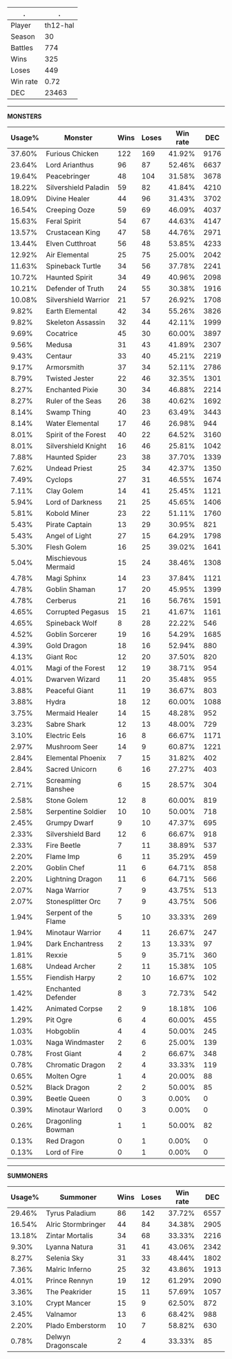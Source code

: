 .|.
|-|-
Player|th12-hal
Season|30
Battles|774
Wins|325
Loses|449
Win rate|0.72
DEC|23463

---
**MONSTERS**

Usage%|Monster|Wins|Loses|Win rate|DEC|
-|-|-|-|-|-|
37.60%|Furious Chicken|122|169|41.92%|9176|
23.64%|Lord Arianthus|96|87|52.46%|6637|
19.64%|Peacebringer|48|104|31.58%|3678|
18.22%|Silvershield Paladin|59|82|41.84%|4210|
18.09%|Divine Healer|44|96|31.43%|3702|
16.54%|Creeping Ooze|59|69|46.09%|4037|
15.63%|Feral Spirit|54|67|44.63%|4147|
13.57%|Crustacean King|47|58|44.76%|2971|
13.44%|Elven Cutthroat|56|48|53.85%|4233|
12.92%|Air Elemental|25|75|25.00%|2042|
11.63%|Spineback Turtle|34|56|37.78%|2241|
10.72%|Haunted Spirit|34|49|40.96%|2098|
10.21%|Defender of Truth|24|55|30.38%|1916|
10.08%|Silvershield Warrior|21|57|26.92%|1708|
9.82%|Earth Elemental|42|34|55.26%|3826|
9.82%|Skeleton Assassin|32|44|42.11%|1999|
9.69%|Cocatrice|45|30|60.00%|3897|
9.56%|Medusa|31|43|41.89%|2307|
9.43%|Centaur|33|40|45.21%|2219|
9.17%|Armorsmith|37|34|52.11%|2786|
8.79%|Twisted Jester|22|46|32.35%|1301|
8.27%|Enchanted Pixie|30|34|46.88%|2214|
8.27%|Ruler of the Seas|26|38|40.62%|1692|
8.14%|Swamp Thing|40|23|63.49%|3443|
8.14%|Water Elemental|17|46|26.98%|944|
8.01%|Spirit of the Forest|40|22|64.52%|3160|
8.01%|Silvershield Knight|16|46|25.81%|1042|
7.88%|Haunted Spider|23|38|37.70%|1339|
7.62%|Undead Priest|25|34|42.37%|1350|
7.49%|Cyclops|27|31|46.55%|1674|
7.11%|Clay Golem|14|41|25.45%|1121|
5.94%|Lord of Darkness|21|25|45.65%|1406|
5.81%|Kobold Miner|23|22|51.11%|1760|
5.43%|Pirate Captain|13|29|30.95%|821|
5.43%|Angel of Light|27|15|64.29%|1798|
5.30%|Flesh Golem|16|25|39.02%|1641|
5.04%|Mischievous Mermaid|15|24|38.46%|1308|
4.78%|Magi Sphinx|14|23|37.84%|1121|
4.78%|Goblin Shaman|17|20|45.95%|1399|
4.78%|Cerberus|21|16|56.76%|1591|
4.65%|Corrupted Pegasus|15|21|41.67%|1161|
4.65%|Spineback Wolf|8|28|22.22%|546|
4.52%|Goblin Sorcerer|19|16|54.29%|1685|
4.39%|Gold Dragon|18|16|52.94%|880|
4.13%|Giant Roc|12|20|37.50%|820|
4.01%|Magi of the Forest|12|19|38.71%|954|
4.01%|Dwarven Wizard|11|20|35.48%|955|
3.88%|Peaceful Giant|11|19|36.67%|803|
3.88%|Hydra|18|12|60.00%|1088|
3.75%|Mermaid Healer|14|15|48.28%|952|
3.23%|Sabre Shark|12|13|48.00%|729|
3.10%|Electric Eels|16|8|66.67%|1171|
2.97%|Mushroom Seer|14|9|60.87%|1221|
2.84%|Elemental Phoenix|7|15|31.82%|402|
2.84%|Sacred Unicorn|6|16|27.27%|403|
2.71%|Screaming Banshee|6|15|28.57%|304|
2.58%|Stone Golem|12|8|60.00%|819|
2.58%|Serpentine Soldier|10|10|50.00%|718|
2.45%|Grumpy Dwarf|9|10|47.37%|695|
2.33%|Silvershield Bard|12|6|66.67%|918|
2.33%|Fire Beetle|7|11|38.89%|537|
2.20%|Flame Imp|6|11|35.29%|459|
2.20%|Goblin Chef|11|6|64.71%|858|
2.20%|Lightning Dragon|11|6|64.71%|566|
2.07%|Naga Warrior|7|9|43.75%|513|
2.07%|Stonesplitter Orc|7|9|43.75%|506|
1.94%|Serpent of the Flame|5|10|33.33%|269|
1.94%|Minotaur Warrior|4|11|26.67%|247|
1.94%|Dark Enchantress|2|13|13.33%|97|
1.81%|Rexxie|5|9|35.71%|360|
1.68%|Undead Archer|2|11|15.38%|105|
1.55%|Fiendish Harpy|2|10|16.67%|102|
1.42%|Enchanted Defender|8|3|72.73%|542|
1.42%|Animated Corpse|2|9|18.18%|106|
1.29%|Pit Ogre|6|4|60.00%|455|
1.03%|Hobgoblin|4|4|50.00%|245|
1.03%|Naga Windmaster|2|6|25.00%|139|
0.78%|Frost Giant|4|2|66.67%|348|
0.78%|Chromatic Dragon|2|4|33.33%|119|
0.65%|Molten Ogre|1|4|20.00%|88|
0.52%|Black Dragon|2|2|50.00%|85|
0.39%|Beetle Queen|0|3|0.00%|0|
0.39%|Minotaur Warlord|0|3|0.00%|0|
0.26%|Dragonling Bowman|1|1|50.00%|82|
0.13%|Red Dragon|0|1|0.00%|0|
0.13%|Lord of Fire|0|1|0.00%|0|

---
**SUMMONERS**

Usage%|Summoner|Wins|Loses|Win rate|DEC|
-|-|-|-|-|-|
29.46%|Tyrus Paladium|86|142|37.72%|6557|
16.54%|Alric Stormbringer|44|84|34.38%|2905|
13.18%|Zintar Mortalis|34|68|33.33%|2216|
9.30%|Lyanna Natura|31|41|43.06%|2342|
8.27%|Selenia Sky|31|33|48.44%|1802|
7.36%|Malric Inferno|25|32|43.86%|1913|
4.01%|Prince Rennyn|19|12|61.29%|2090|
3.36%|The Peakrider|15|11|57.69%|1057|
3.10%|Crypt Mancer|15|9|62.50%|872|
2.45%|Valnamor|13|6|68.42%|988|
2.20%|Plado Emberstorm|10|7|58.82%|630|
0.78%|Delwyn Dragonscale|2|4|33.33%|85|
